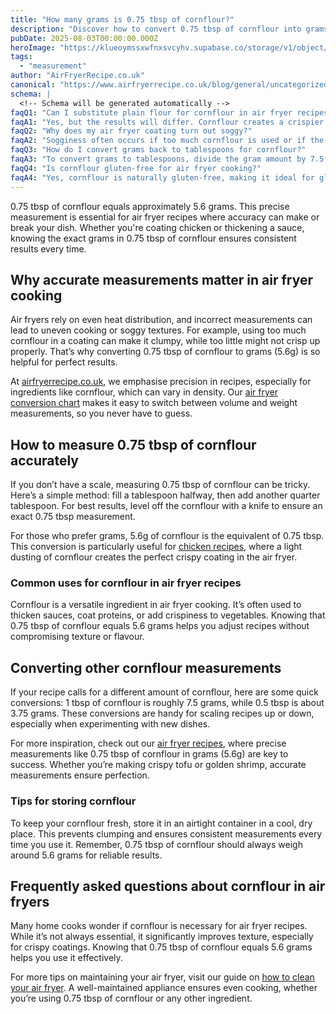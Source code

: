 ```yaml
---
title: "How many grams is 0.75 tbsp of cornflour?"
description: "Discover how to convert 0.75 tbsp of cornflour into grams for perfect air fryer recipes every time. Get precise measurements now!"
pubDate: 2025-08-03T00:00:00.000Z
heroImage: "https://klueoymssxwfnxsvcyhv.supabase.co/storage/v1/object/public/Shmucket/how-many-grams-is-0-75-tbsp-cornflour.webp"
tags:
  - "measurement"
author: "AirFryerRecipe.co.uk"
canonical: "https://www.airfryerrecipe.co.uk/blog/general/uncategorized/how-many-grams-is-0-75-tbsp-cornflour"
schema: |
  <!-- Schema will be generated automatically -->
faqQ1: "Can I substitute plain flour for cornflour in air fryer recipes?"
faqA1: "Yes, but the results will differ. Cornflour creates a crispier texture due to its finer consistency. If substituting, use the same weight (5.6g for 0.75 tbsp), but expect a slightly less crunchy outcome."
faqQ2: "Why does my air fryer coating turn out soggy?"
faqA2: "Sogginess often occurs if too much cornflour is used or if the food isn’t patted dry before coating. Stick to precise measurements like 0.75 tbsp (5.6g) of cornflour and ensure ingredients are dry for optimal crispiness."
faqQ3: "How do I convert grams back to tablespoons for cornflour?"
faqA3: "To convert grams to tablespoons, divide the gram amount by 7.5 (since 1 tbsp ≈ 7.5g). For example, 5.6g of cornflour equals 0.75 tbsp. Always level off the spoon for accuracy."
faqQ4: "Is cornflour gluten-free for air fryer cooking?"
faqA4: "Yes, cornflour is naturally gluten-free, making it ideal for gluten-free air fryer recipes. Just ensure your other ingredients are also gluten-free if needed. Measure carefully—0.75 tbsp (5.6g) works perfectly for coatings and thickeners."
---
```

<p>0.75 tbsp of cornflour equals approximately 5.6 grams. This precise measurement is essential for air fryer recipes where accuracy can make or break your dish. Whether you're coating chicken or thickening a sauce, knowing the exact grams in 0.75 tbsp of cornflour ensures consistent results every time.</p>

<h2>Why accurate measurements matter in air fryer cooking</h2>
<p>Air fryers rely on even heat distribution, and incorrect measurements can lead to uneven cooking or soggy textures. For example, using too much cornflour in a coating can make it clumpy, while too little might not crisp up properly. That’s why converting 0.75 tbsp of cornflour to grams (5.6g) is so helpful for perfect results.</p>
<p>At <a href=https://www.airfryerrecipe.co.uk>airfryerrecipe.co.uk</a>, we emphasise precision in recipes, especially for ingredients like cornflour, which can vary in density. Our <a href=https://www.airfryerrecipe.co.uk/air-fryer-conversion-chart>air fryer conversion chart</a> makes it easy to switch between volume and weight measurements, so you never have to guess.</p>

<h2>How to measure 0.75 tbsp of cornflour accurately</h2>
<p>If you don’t have a scale, measuring 0.75 tbsp of cornflour can be tricky. Here’s a simple method: fill a tablespoon halfway, then add another quarter tablespoon. For best results, level off the cornflour with a knife to ensure an exact 0.75 tbsp measurement.</p>
<p>For those who prefer grams, 5.6g of cornflour is the equivalent of 0.75 tbsp. This conversion is particularly useful for <a href=https://www.airfryerrecipe.co.uk/recipe-category/chicken>chicken recipes</a>, where a light dusting of cornflour creates the perfect crispy coating in the air fryer.</p>

<h3>Common uses for cornflour in air fryer recipes</h3>
<p>Cornflour is a versatile ingredient in air fryer cooking. It’s often used to thicken sauces, coat proteins, or add crispiness to vegetables. Knowing that 0.75 tbsp of cornflour equals 5.6 grams helps you adjust recipes without compromising texture or flavour.</p>

<h2>Converting other cornflour measurements</h2>
<p>If your recipe calls for a different amount of cornflour, here are some quick conversions: 1 tbsp of cornflour is roughly 7.5 grams, while 0.5 tbsp is about 3.75 grams. These conversions are handy for scaling recipes up or down, especially when experimenting with new dishes.</p>
<p>For more inspiration, check out our <a href=https://www.airfryerrecipe.co.uk/recipes>air fryer recipes</a>, where precise measurements like 0.75 tbsp of cornflour in grams (5.6g) are key to success. Whether you’re making crispy tofu or golden shrimp, accurate measurements ensure perfection.</p>

<h3>Tips for storing cornflour</h3>
<p>To keep your cornflour fresh, store it in an airtight container in a cool, dry place. This prevents clumping and ensures consistent measurements every time you use it. Remember, 0.75 tbsp of cornflour should always weigh around 5.6 grams for reliable results.</p>

<h2>Frequently asked questions about cornflour in air fryers</h2>
<p>Many home cooks wonder if cornflour is necessary for air fryer recipes. While it’s not always essential, it significantly improves texture, especially for crispy coatings. Knowing that 0.75 tbsp of cornflour equals 5.6 grams helps you use it effectively.</p>
<p>For more tips on maintaining your air fryer, visit our guide on <a href=https://www.airfryerrecipe.co.uk/air-fryer-cleaner>how to clean your air fryer</a>. A well-maintained appliance ensures even cooking, whether you’re using 0.75 tbsp of cornflour or any other ingredient.</p>
